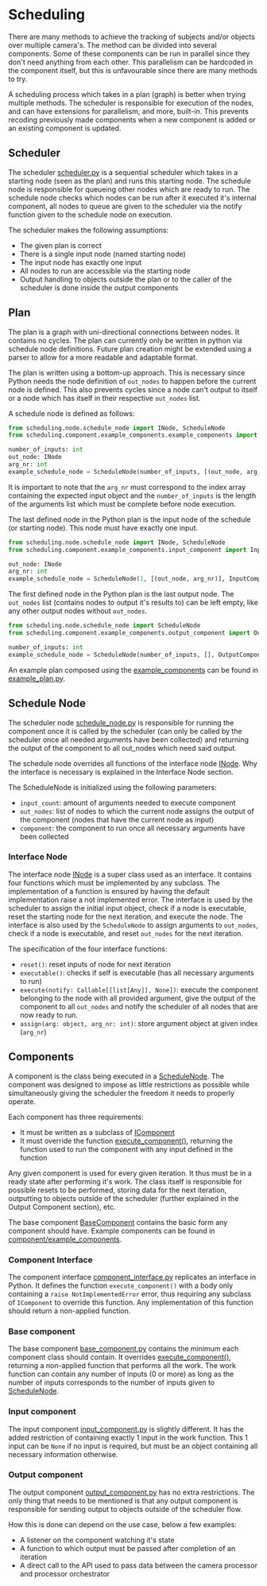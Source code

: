 # Scheduling

There are many methods to achieve the tracking of subjects and/or objects 
over multiple camera's.
The method can be divided into several components.
Some of these components can be run in parallel since they don't need 
anything from each other.
This parallelism can be hardcoded in the component itself, 
but this is unfavourable since there are many methods to try.

A scheduling process which takes in a plan (graph) is better when trying multiple methods.
The scheduler is responsible for execution of the nodes, 
and can have extensions for parallelism, and more, built-in.
This prevents recoding previously made components when a new component 
is added or an existing component is updated.

## Scheduler

The scheduler [scheduler.py](scheduler.py) is a sequential scheduler 
which takes in a starting node (seen as the plan) and runs this starting node.
The schedule node is responsible for queueing other nodes which are ready to run. 
The schedule node checks which nodes can be run after it executed it's internal component,
all nodes to queue are given to the scheduler via the notify function 
given to the schedule node on execution.

The scheduler makes the following assumptions:
- The given plan is correct
- There is a single input node (named starting node)
- The input node has exactly one input
- All nodes to run are accessible via the starting node
- Output handling to objects outside the plan or to the caller of the 
scheduler is done inside the output components

## Plan

The plan is a graph with uni-directional connections between nodes.
It contains no cycles.
The plan can currently only be written in python via schedule node definitions.
Future plan creation might be extended using a parser to allow for a more 
readable and adaptable format.

The plan is written using a bottom-up approach.
This is necessary since Python needs the node definition of `out_nodes` to 
happen before the current node is defined.
This also prevents cycles since a node can't output to itself or a node 
which has itself in their respective `out_nodes` list.

A schedule node is defined as follows:
```python
from scheduling.node.schedule_node import INode, ScheduleNode
from scheduling.component.example_components.example_components import ExampleComponent

number_of_inputs: int
out_node: INode
arg_nr: int
example_schedule_node = ScheduleNode(number_of_inputs, [(out_node, arg_nr)], ExampleComponent())
``` 
It is important to note that the `arg_nr` must correspond to the index array 
containing the expected input object and the `number_of_inputs` is the length 
of the arguments list which must be complete before node execution.

The last defined node in the Python plan is the input node of the schedule (or starting node). 
This node must have exactly one input.
```python
from scheduling.node.schedule_node import INode, ScheduleNode
from scheduling.component.example_components.input_component import InputComponent

out_node: INode
arg_nr: int
example_schedule_node = ScheduleNode(1, [(out_node, arg_nr)], InputComponent())
```

The first defined node in the Python plan is the last output node.
The `out_nodes` list (contains nodes to output it's results to) can be left empty, 
like any other output nodes without `out_nodes`.
```python
from scheduling.node.schedule_node import ScheduleNode
from scheduling.component.example_components.output_component import OutputComponent

number_of_inputs: int
example_schedule_node = ScheduleNode(number_of_inputs, [], OutputComponent())
```

An example plan composed using the [example_components](component/example_components) 
can be found in [example_plan.py](plan/example_plan.py).

## Schedule Node

The scheduler node [schedule_node.py](node/schedule_node.py) is responsible for running 
the component once it is called by the scheduler 
(can only be called by the scheduler once all needed arguments have been collected) 
and returning the output of the component to all out_nodes which need said output.

The schedule node overrides all functions of the interface node [INode](node/schedule_node.py).
Why the interface is necessary is explained in the Interface Node section.

The ScheduleNode is initialized using the following parameters:
- `input_count`: amount of arguments needed to execute component
- `out_nodes`: list of nodes to which the current node assigns the output of the component 
(nodes that have the current node as input)
- `component`: the component to run once all necessary arguments have been collected

### Interface Node

The interface node [INode](node/schedule_node.py) is a super class used as an interface.
It contains four functions which must be implemented by any subclass.
The implementation of a function is ensured by having the default implementation 
raise a not implemented error.
The interface is used by the scheduler to assign the initial input object, 
check if a node is executable, 
reset the starting node for the next iteration, 
and execute the node.
The interface is also used by the `ScheduleNode` to assign arguments to `out_nodes`, 
check if a node is executable, 
and reset `out_nodes` for the next iteration.

The specification of the four interface functions:
- `reset()`: reset inputs of node for next iteration
- `executable()`: checks if self is executable (has all necessary arguments to run)
- `execute(notify: Callable[[list[Any]], None])`: execute the component belonging 
to the node with all provided argument, 
give the output of the component to all `out_nodes` 
and notify the scheduler of all nodes that are now ready to run.
- `assign(arg: object, arg_nr: int)`: store argument object at given index (`arg_nr`)

## Components

A component is the class being executed in a [ScheduleNode](node/schedule_node.py).
The component was designed to impose as little restrictions as possible 
while simultaneously giving the scheduler the freedom it needs to properly operate.

Each component has three requirements:
- It must be written as a subclass of [IComponent](component/component_interface.py)
- It must override the function [execute_component()](component/base_component.py), 
returning the function used to run the component with any input defined in the function

Any given component is used for every given iteration.
It thus must be in a ready state after performing it's work.
The class itself is responsible for possible resets to be performed,
storing data for the next iteration,
outputting to objects outside of the scheduler 
(further explained in the Output Component section), etc.

The base component [BaseComponent](component/base_component.py) contains the basic form
any component should have.
Example components can be found in [component/example_components](component/example_components).

### Component Interface

The component interface [component_interface.py](component/component_interface.py) 
replicates an interface in Python.
It defines the function `execute_component()` with a body only containing a 
`raise NotImplementedError` error, thus requiring any subclass of 
`IComponent` to override this function.
Any implementation of this function should return a non-applied function.

### Base component

The base component [base_component.py](component/base_component.py) contains 
the minimum each component class should contain.
It overrides [execute_component()](component/base_component.py), 
returning a non-applied function that performs all the work.
The work function can contain any number of inputs (0 or more) as long as the number of inputs 
corresponds to the number of inputs given to [ScheduleNode](node/schedule_node.py).

### Input component

The input component [input_component.py](component/example_components/input_component.py) 
is slightly different.
It has the added restriction of containing exactly 1 input in the work function.
This 1 input can be `None` if no input is required, but must be an object 
containing all necessary information otherwise.

### Output component

The output component [output_component.py](component/example_components/output_component.py) 
has no extra restrictions.
The only thing that needs to be mentioned is that any output component is responsible for
sending output to objects outside of the scheduler flow.

How this is done can depend on the use case, below a few examples:
- A listener on the component watching it's state
- A function to which output must be passed after completion of an iteration
- A direct call to the API used to pass data between 
the camera processor and processor orchestrator
